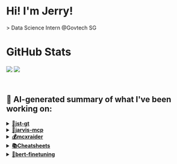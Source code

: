 

# Hi! I'm Jerry!
<p>
  > Data Science Intern @Govtech SG
</p>

# GitHub Stats
<p>
  <img align="center" src="https://github-readme-stats.vercel.app/api?username=mcxraider&count_private=true&show_icons=true&theme=github_dark&bg_color=00000099&rank_icon=percentile" />
  <img align="center" src="https://github-readme-stats.vercel.app/api/top-langs/?username=mcxraider&theme=github_dark&bg_color=00000099&exclude_repo=mcxraider.github.io&langs_count=8&size_weight=0.3&count_weight=0.7&hide=css,html&layout=compact" />
</p>
<br>

## 🔨 AI-generated summary of what I've been working on:

  <details>
  <summary><strong><a href="https://github.com/mcxraider/jst-gt">🚀jst-gt</a></strong></summary>
  <br/>
  > This repository contains a collection of scripts and tools designed for implementing skills tagging within the Instructional Design and Development (IDD) team, enhancing project organization and task management. <br/>
  ------------------------------------------------------------------------------------------------------------------------------ <br/>
  > Implemented various fixes and enhancements like progress bar, estimated time, S3 operations, and openai client updates for skills tagging.
  </details>
  
  <details>
  <summary><strong><a href="https://github.com/mcxraider/jarvis-mcp">🤖jarvis-mcp</a></strong></summary>
  <br/>
  > This repository contains a voice-integrated Jarvis-like assistant with MCP for enhancing user experience and providing hands-free interaction. <br/>
  ------------------------------------------------------------------------------------------------------------------------------ <br/>
  > The repository "jarvis-mcp" was updated with features like Todoist integration, voice interaction, GPT processing, and a Telegram bot. Various commits enhanced and integrated these functionalities.
  </details>
  
  <details>
  <summary><strong><a href="https://github.com/mcxraider/mcxraider">💰mcxraider</a></strong></summary>
  <br/>
  > This repository contains cron-scheduled READMEs generated by GPT for Github profiles, enhancing personalization and automation for user profiles on the platform. <br/>
  ------------------------------------------------------------------------------------------------------------------------------ <br/>
  > The 'mcxraider' repository includes frequent automated updates to the README.md file using Cron-scheduled GPT-generated content and a markdown.ts file was recently updated.
  </details>
  
  <details>
  <summary><strong><a href="https://github.com/mcxraider/Cheatsheets">📚Cheatsheets</a></strong></summary>
  <br/>
  > This repository contains a comprehensive guide on using machine learning algorithms for sentiment analysis. The guide includes code samples, explanations, and best practices for implementing sentiment analysis in Python. <br/>
  ------------------------------------------------------------------------------------------------------------------------------ <br/>
  > The Cheatsheets repository saw updates with the addition and deletion of DSA2101 cheatsheet files.
  </details>
  
  <details>
  <summary><strong><a href="https://github.com/mcxraider/bert-finetuning">🚀bert-finetuning</a></strong></summary>
  <br/>
  > This repository contains a BERT fine-tuning template that offers both grid and randomized search options for hyperparameter tuning. <br/>
  ------------------------------------------------------------------------------------------------------------------------------ <br/>
  > The repository "bert-finetuning" was initialized with a README file, which was later deleted in the initial commit.
  </details>
  
<br>

